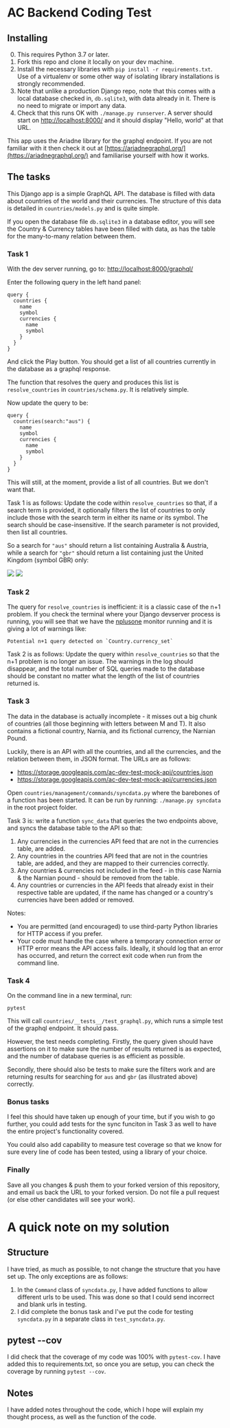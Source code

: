 # AC Backend Coding Test

## Installing

0. This requires Python 3.7 or later.
1. Fork this repo and clone it locally on your dev machine.
2. Install the necessary libraries with `pip install -r requirements.txt`. Use of a virtualenv or some other way of isolating library installations is strongly recommended.
2. Note that unlike a production Django repo, note that this comes with a local database checked in, `db.sqlite3`, with data already in it. There is no need to migrate or import any data.
3. Check that this runs OK with `./manage.py runserver`. A server should start on [http://localhost:8000/](http://localhost:8000/) and it should display "Hello, world" at that URL.

This app uses the Ariadne library for the graphql endpoint. If you are not familiar with it then check it out at [https://ariadnegraphql.org/](https://ariadnegraphql.org/) and familiarise yourself with how it works.

## The tasks

This Django app is a simple GraphQL API. The database is filled with data about countries of the world and their currencies. The structure of this data is detailed in `countries/models.py` and is quite simple.

If you open the database file `db.sqlite3` in a database editor, you will see the Country & Currency tables have been filled with data, as has the table for the many-to-many relation between them.

### Task 1

With the dev server running, go to: [http://localhost:8000/graphql/](http://localhost:8000/graphql/)

Enter the following query in the left hand panel:

```
query {
  countries {
    name
    symbol
    currencies {
      name
      symbol
    }
  }
}
```

And click the Play button. You should get a list of all countries currently in the database as a graphql response.

The function that resolves the query and produces this list is `resolve_countries` in `countries/schema.py`. It is relatively simple.

Now update the query to be:

```
query {
  countries(search:"aus") {
    name
    symbol
    currencies {
      name
      symbol
    }
  }
}
```

This will still, at the moment, provide a list of all countries. But we don't want that.

Task 1 is as follows: Update the code within `resolve_countries` so that, if a search term is provided, it optionally filters the list of countries to only include those with the search term in either its name _or_ its symbol. The search should be case-insensitive. If the search parameter is not provided, then list all countries.

So a search for `"aus"` should return a list containing Australia & Austria, while a search for `"gbr"` should return a list containing just the United Kingdom (symbol GBR) only:

![](/images/screenshot3.png)
![](/images/screenshot4.png)

### Task 2

The query for `resolve_countries` is inefficient: it is a classic case of the n+1 problem. If you check the terminal where your Django devserver process is running, you will see that we have the [nplusone](https://github.com/jmcarp/nplusone) monitor running and it is giving a lot of warnings like:

```
Potential n+1 query detected on `Country.currency_set`
```

Task 2 is as follows: Update the query within `resolve_countries` so that the n+1 problem is no longer an issue. The warnings in the log should disappear, and the total number of SQL queries made to the database should be constant no matter what the length of the list of countries returned is.

### Task 3

The data in the database is actually incomplete - it misses out a big chunk of countries (all those beginning with letters between M and T). It also contains a fictional country, Narnia, and its fictional currency, the Narnian Pound.

Luckily, there is an API with all the countries, and all the currencies, and the relation between them, in JSON format. The URLs are as follows:

* https://storage.googleapis.com/ac-dev-test-mock-api/countries.json
* https://storage.googleapis.com/ac-dev-test-mock-api/currencies.json

Open `countries/management/commands/syncdata.py` where the barebones of a function has been started. It can be run by running: `./manage.py syncdata` in the root project folder.

Task 3 is: write a function `sync_data` that queries the two endpoints above, and syncs the database table to the API so that:

1. Any currencies in the currencies API feed that are not in the currencies table, are added.
2. Any countries in the countries API feed that are not in the countries table, are added, and they are mapped to their currencies correctly.
3. Any countries & currencies not included in the feed - in this case Narnia & the Narnian pound - should be removed from the table.
4. Any countries or currencies in the API feeds that already exist in their respective table are updated, if the name has changed or a country's currencies have been added or removed.

Notes:

* You are permitted (and encouraged) to use third-party Python libraries for HTTP access if you prefer.
* Your code must handle the case where a temporary connection error or HTTP error means the API access fails. Ideally, it should log that an error has occurred, and return the correct exit code when run from the command line.

### Task 4

On the command line in a new terminal, run:

    pytest

This will call `countries/__tests__/test_graphql.py`, which runs a simple test of the graphql endpoint. It should pass.

However, the test needs completing. Firstly, the query given should have assertions on it to make sure the number of results returned is as expected, and the number of database queries is as efficient as possible.

Secondly, there should also be tests to make sure the filters work and are returning results for searching for `aus` and `gbr` (as illustrated above) correctly.

### Bonus tasks

I feel this should have taken up enough of your time, but if you wish to go further, you could add tests for the sync funciton in Task 3 as well to have the entire project's functionality covered.

You could also add capability to measure test coverage so that we know for sure every line of code has been tested, using a library of your choice.

### Finally

Save all you changes & push them to your forked version of this repository, and email us back the URL to your forked version. Do not file a pull request (or else other candidates will see your work).

# A quick note on my solution

## Structure

I have tried, as much as possible, to not change the structure that you have set up.
The only exceptions are as follows:

1. In the `Command` class of `syncdata.py`, I have added functions to allow different urls to be used. This was done so that I could send incorrect and blank urls in testing.
2. I did complete the bonus task and I've put the code for testing `syncdata.py` in a separate class in `test_syncdata.py`.

## pytest --cov

I did check that the coverage of my code was 100% with `pytest-cov`.
I have added this to requirements.txt, so once you are setup, you can check the coverage by running
`pytest --cov`.

## Notes

I have added notes throughout the code, which I hope will explain my thought process, as well as the function of the code.